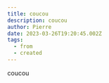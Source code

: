 ```yaml
---
title: coucou
description: coucou
author: Pierre
date: 2023-03-26T19:20:45.002Z
tags:
  - from
  - created
---
```

c﻿oucou